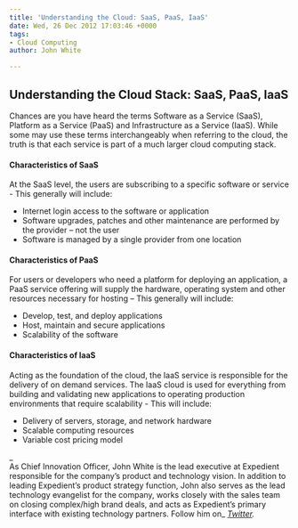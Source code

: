 ```yaml
---
title: 'Understanding the Cloud: SaaS, PaaS, IaaS'
date: Wed, 26 Dec 2012 17:03:46 +0000
tags:
- Cloud Computing
author: John White

---
```

## Understanding the Cloud Stack: SaaS, PaaS, IaaS

Chances are you have heard the terms Software as a Service (SaaS), Platform as a Service (PaaS) and Infrastructure as a Service (IaaS). While some may use these terms interchangeably when referring to the cloud, the truth is that each service is part of a much larger cloud computing stack.

#### Characteristics of SaaS

At the SaaS level, the users are subscribing to a specific software or service - This generally will include:

* Internet login access to the software or application
* Software upgrades, patches and other maintenance are performed by the provider – not the user
* Software is managed by a single provider from one location

#### Characteristics of PaaS

For users or developers who need a platform for deploying an application, a PaaS service offering will supply the hardware, operating system and other resources necessary for hosting – This generally will include:

* Develop, test, and deploy applications
* Host, maintain and secure applications
* Scalability of the software

#### Characteristics of IaaS

Acting as the foundation of the cloud, the IaaS service is responsible for the delivery of on demand services. The IaaS cloud is used for everything from building and validating new applications to operating production environments that require scalability - This will include:

* Delivery of servers, storage, and network hardware
* Scalable computing resources
* Variable cost pricing model

_  
As Chief Innovation Officer, John White is the lead executive at Expedient responsible for the company’s product and technology vision. In addition to leading Expedient’s product strategy function, John also serves as the lead technology evangelist for the company, works closely with the sales team on closing complex/high brand deals, and acts as Expedient’s primary interface with existing technology partners. Follow him on_ [_Twitter_](https://twitter.com/johna_white)_._